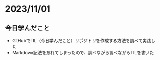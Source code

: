 # 2023/11/01
## 今日学んだこと
- GitHubでTIL（今日学んだこと）リポジトリを作成する方法を調べて実践した
- Markdown記法を忘れてしまったので、調べながら調べながらTILを書いた
